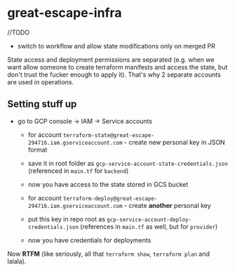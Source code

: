 # great-escape-infra

//TODO
- switch to workflow and allow state modifications only on merged PR

State access and deployment permissions are separated (e.g. when we want allow someone to create terraform manifests and access the state, but don't trust the fucker enough to apply it). That's why 2 separate accounts are used in operations.

## Setting stuff up
- go to GCP console -> IAM -> Service accounts

  - for account `terraform-state@great-escape-294716.iam.gserviceaccount.com` - create new personal key in JSON format
  - save it in root folder as `gcp-service-account-state-credentials.json` (referenced in `main.tf` for `backend`)
  - now you have access to the state stored in GCS bucket

  - for account `terraform-deploy@great-escape-294716.iam.gserviceaccount.com` - create **another** personal key
  - put this key in repo root as `gcp-service-account-deploy-credentials.json` (references in `main.tf` as well, but for `provider`)
  - now you have credentials for deployments

Now **RTFM** (like seriously, all that `terraform show`, `terraform plan` and lalala).